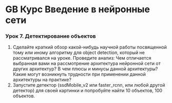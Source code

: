 # GB Курс Введение в нейронные сети


### Урок 7. Детектирование объектов
1.	Сделайте краткий обзор какой-нибудь научной работы посвященной тому или иному алгоритму для object detection, который не рассматривался на уроке. Проведите анализ: Чем отличается выбранная вами на рассмотрение архитектура нейронной сети от других архитектур? В чем плюсы и минусы данной архитектуры? Какие могут возникнуть трудности при применении данной архитектуры на практике?
2.	Запустите детектор (ssdMobile_v2 или faster_rcnn, или любой другой детектор) для своей картинки и попробуйте найти 10 объектов, 100 объектов.

